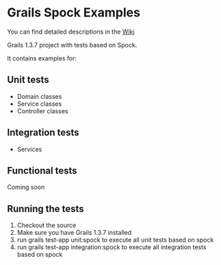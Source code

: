 Grails Spock Examples
=====================

You can find detailed descriptions in the [Wiki](https://wiki.github.com/pschneider-manzell/grails-spock-examples/)

Grails 1.3.7 project with tests based on Spock.


It contains examples for:

Unit tests
---------------------
* Domain classes
* Service classes
* Controller classes

Integration tests
---------------------
* Services

Functional tests
---------------------
Coming soon


Running the tests
------------------
1. Checkout the source
2. Make sure you have Grails 1.3.7 installed
3. run grails test-app unit:spock to execute all unit tests based on spock
4. run grails test-app integration:spock to execute all integration tests based on spock

